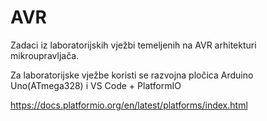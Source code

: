 # AVR
 Zadaci iz laboratorijskih vježbi temeljenih na AVR arhitekturi mikroupravljača.

 Za laboratorijske vježbe koristi se razvojna pločica Arduino Uno(ATmega328) i VS Code + PlatformIO

 https://docs.platformio.org/en/latest/platforms/index.html
